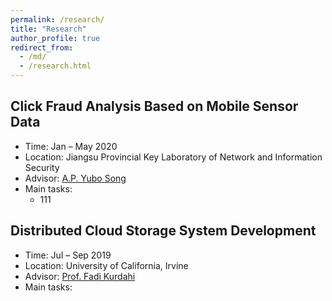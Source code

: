 ```yaml
---
permalink: /research/
title: "Research"
author_profile: true
redirect_from: 
  - /md/
  - /research.html
---
```



## Click Fraud Analysis Based on Mobile Sensor Data
* Time: Jan – May 2020
* Location: Jiangsu Provincial Key Laboratory of Network and Information Security
* Advisor: [A.P. Yubo Song](https://cyber.seu.edu.cn/_s303/syb1/list.psp)
* Main tasks:
  * 111

## Distributed Cloud Storage System Development
* Time: Jul – Sep 2019
* Location: University of California, Irvine
* Advisor: [Prof. Fadi Kurdahi](https://engineering.uci.edu/users/fadi-kurdahi)
* Main tasks:
